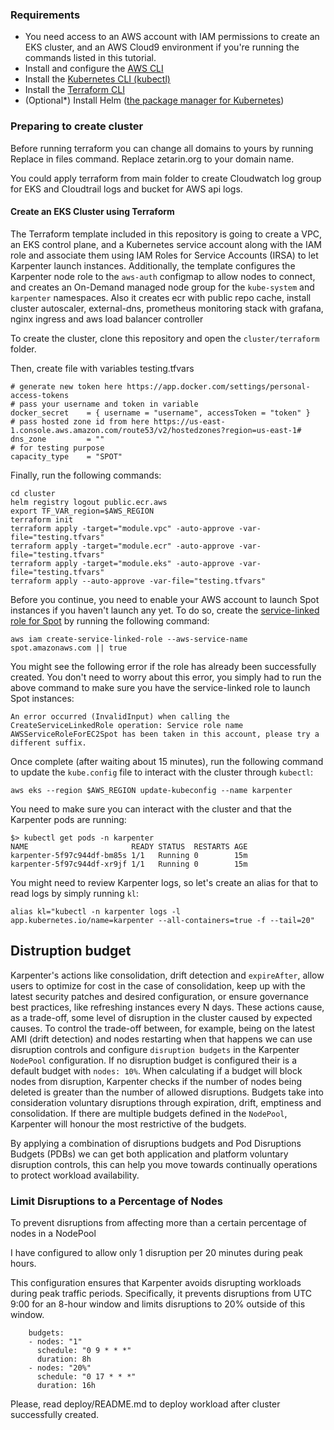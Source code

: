 ### Requirements

* You need access to an AWS account with IAM permissions to create an EKS cluster, and an AWS Cloud9 environment if you're running the commands listed in this tutorial.
* Install and configure the [AWS CLI](https://docs.aws.amazon.com/cli/latest/userguide/getting-started-install.html)
* Install the [Kubernetes CLI (kubectl)](https://kubernetes.io/docs/tasks/tools/install-kubectl-linux/)
* Install the [Terraform CLI](https://developer.hashicorp.com/terraform/tutorials/aws-get-started/install-cli)
* (Optional*) Install Helm ([the package manager for Kubernetes](https://helm.sh/docs/intro/install/))

### Preparing to create cluster

Before running terraform you can change all domains to yours by running Replace in files command. Replace zetarin.org to your domain name.

You could apply terraform from main folder to create Cloudwatch log group for EKS and Cloudtrail logs and bucket for AWS api logs.

#### Create an EKS Cluster using Terraform

The Terraform template included in this repository is going to create a VPC, an EKS control plane, and a Kubernetes service account along with the IAM role and associate them using IAM Roles for Service Accounts (IRSA) to let Karpenter launch instances. 
Additionally, the template configures the Karpenter node role to the `aws-auth` configmap to allow nodes to connect, and creates an On-Demand managed node group for the `kube-system` and `karpenter` namespaces.
Also it creates ecr with public repo cache, install cluster autoscaler, external-dns, prometheus monitoring stack with grafana, nginx ingress and aws load balancer controller

To create the cluster, clone this repository and open the `cluster/terraform` folder.

Then, create file with variables testing.tfvars

```
# generate new token here https://app.docker.com/settings/personal-access-tokens
# pass your username and token in variable
docker_secret    = { username = "username", accessToken = "token" }
# pass hosted zone id from here https://us-east-1.console.aws.amazon.com/route53/v2/hostedzones?region=us-east-1#
dns_zone         = ""
# for testing purpose
capacity_type    = "SPOT"
```

Finally, run the following commands:

```
cd cluster
helm registry logout public.ecr.aws
export TF_VAR_region=$AWS_REGION
terraform init
terraform apply -target="module.vpc" -auto-approve -var-file="testing.tfvars"
terraform apply -target="module.ecr" -auto-approve -var-file="testing.tfvars"
terraform apply -target="module.eks" -auto-approve -var-file="testing.tfvars"
terraform apply --auto-approve -var-file="testing.tfvars"
```

Before you continue, you need to enable your AWS account to launch Spot instances if you haven't launch any yet. To do so, create the [service-linked role for Spot](https://docs.aws.amazon.com/AWSEC2/latest/UserGuide/spot-requests.html#service-linked-roles-spot-instance-requests) by running the following command:

```
aws iam create-service-linked-role --aws-service-name spot.amazonaws.com || true
```

You might see the following error if the role has already been successfully created. You don't need to worry about this error, you simply had to run the above command to make sure you have the service-linked role to launch Spot instances:

```
An error occurred (InvalidInput) when calling the CreateServiceLinkedRole operation: Service role name AWSServiceRoleForEC2Spot has been taken in this account, please try a different suffix.
```

Once complete (after waiting about 15 minutes), run the following command to update the `kube.config` file to interact with the cluster through `kubectl`:

```
aws eks --region $AWS_REGION update-kubeconfig --name karpenter
```

You need to make sure you can interact with the cluster and that the Karpenter pods are running:

```
$> kubectl get pods -n karpenter
NAME                       READY STATUS  RESTARTS AGE
karpenter-5f97c944df-bm85s 1/1   Running 0        15m
karpenter-5f97c944df-xr9jf 1/1   Running 0        15m
```

You might need to review Karpenter logs, so let's create an alias for that to read logs by simply running `kl`:

```
alias kl="kubectl -n karpenter logs -l app.kubernetes.io/name=karpenter --all-containers=true -f --tail=20"
```

## Distruption budget

Karpenter's actions like consolidation, drift detection and `expireAfter`, allow users to optimize for cost in the case of consolidation, keep up with the latest security patches and desired configuration, or ensure governance best practices, like refreshing instances every N days. These actions cause, as a trade-off, some level of disruption in the cluster caused by expected causes. To control the trade-off between, for example, being on the latest AMI (drift detection) and nodes restarting when that happens we can use disruption controls and configure `disruption budgets` in the Karpenter `NodePool` configuration. If no disruption budget is configured their is a default budget with `nodes: 10%`. When calculating if a budget will block nodes from disruption, Karpenter checks if the number of nodes being deleted is greater than the number of allowed disruptions. Budgets take into consideration voluntary disruptions through expiration, drift, emptiness and consolidation. If there are multiple budgets defined in the `NodePool`, Karpenter will honour the most restrictive of the budgets.

By applying a combination of disruptions budgets and Pod Disruptions Budgets (PDBs) we can get both application and platform voluntary disruption controls, this can help you move towards continually operations to protect workload availability.

### Limit Disruptions to a Percentage of Nodes

To prevent disruptions from affecting more than a certain percentage of nodes in a NodePool

I have configured to allow only 1 disruption per 20 minutes during peak hours.

This configuration ensures that Karpenter avoids disrupting workloads during peak traffic periods. Specifically, it prevents disruptions from UTC 9:00 for an 8-hour window and limits disruptions to 20% outside of this window.

```
    budgets:
    - nodes: "1"
      schedule: "0 9 * * *"
      duration: 8h
    - nodes: "20%"
      schedule: "0 17 * * *"
      duration: 16h
```

Please, read deploy/README.md to deploy workload after cluster successfully created.